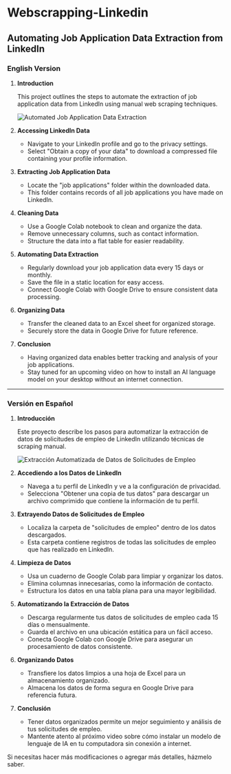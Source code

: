 # Webscrapping-Linkedin

## Automating Job Application Data Extraction from LinkedIn

### English Version

1. **Introduction**

   This project outlines the steps to automate the extraction of job application data from LinkedIn using manual web scraping techniques.

   ![Automated Job Application Data Extraction](https://github.com/Karrion1987/Webscrapping-Linkedin/blob/main/Portada%20para%20facebook%20optica%20con%20fotografia%20morado%20y%20blanco%20(1).png?raw=true)

2. **Accessing LinkedIn Data**

   - Navigate to your LinkedIn profile and go to the privacy settings.
   - Select "Obtain a copy of your data" to download a compressed file containing your profile information.

3. **Extracting Job Application Data**

   - Locate the "job applications" folder within the downloaded data.
   - This folder contains records of all job applications you have made on LinkedIn.

4. **Cleaning Data**

   - Use a Google Colab notebook to clean and organize the data.
   - Remove unnecessary columns, such as contact information.
   - Structure the data into a flat table for easier readability.

5. **Automating Data Extraction**

   - Regularly download your job application data every 15 days or monthly.
   - Save the file in a static location for easy access.
   - Connect Google Colab with Google Drive to ensure consistent data processing.

6. **Organizing Data**

   - Transfer the cleaned data to an Excel sheet for organized storage.
   - Securely store the data in Google Drive for future reference.

7. **Conclusion**

   - Having organized data enables better tracking and analysis of your job applications.
   - Stay tuned for an upcoming video on how to install an AI language model on your desktop without an internet connection.

---

### Versión en Español

1. **Introducción**

   Este proyecto describe los pasos para automatizar la extracción de datos de solicitudes de empleo de LinkedIn utilizando técnicas de scraping manual.

   ![Extracción Automatizada de Datos de Solicitudes de Empleo](https://github.com/Karrion1987/Webscrapping-Linkedin/blob/main/Portada%20para%20facebook%20optica%20con%20fotografia%20morado%20y%20blanco%20(1).png?raw=true)

2. **Accediendo a los Datos de LinkedIn**

   - Navega a tu perfil de LinkedIn y ve a la configuración de privacidad.
   - Selecciona "Obtener una copia de tus datos" para descargar un archivo comprimido que contiene la información de tu perfil.

3. **Extrayendo Datos de Solicitudes de Empleo**

   - Localiza la carpeta de "solicitudes de empleo" dentro de los datos descargados.
   - Esta carpeta contiene registros de todas las solicitudes de empleo que has realizado en LinkedIn.

4. **Limpieza de Datos**

   - Usa un cuaderno de Google Colab para limpiar y organizar los datos.
   - Elimina columnas innecesarias, como la información de contacto.
   - Estructura los datos en una tabla plana para una mayor legibilidad.

5. **Automatizando la Extracción de Datos**

   - Descarga regularmente tus datos de solicitudes de empleo cada 15 días o mensualmente.
   - Guarda el archivo en una ubicación estática para un fácil acceso.
   - Conecta Google Colab con Google Drive para asegurar un procesamiento de datos consistente.

6. **Organizando Datos**

   - Transfiere los datos limpios a una hoja de Excel para un almacenamiento organizado.
   - Almacena los datos de forma segura en Google Drive para referencia futura.

7. **Conclusión**

   - Tener datos organizados permite un mejor seguimiento y análisis de tus solicitudes de empleo.
   - Mantente atento al próximo video sobre cómo instalar un modelo de lenguaje de IA en tu computadora sin conexión a internet.

Si necesitas hacer más modificaciones o agregar más detalles, házmelo saber.
